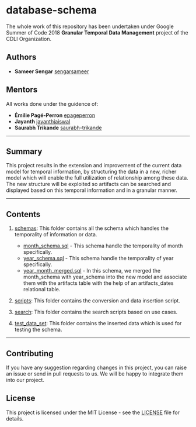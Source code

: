 # database-schema
The whole work of this repository has been undertaken under Google Summer of Code 2018 **Granular Temporal Data Management** project of the CDLI Organization.

## Authors
- **Sameer Sengar** [sengarsameer](https://github.com/sengarsameer)


## Mentors
All works done under the guidence of:
- **Émilie Pagé-Perron** [epageperron](https://github.com/epageperron)
- **Jayanth** [jayanthjaiswal](https://github.com/jayanthjaiswal)
- **Saurabh Trikande** [saurabh-trikande](https://github.com/saurabh-trikande)
  
___

## Summary
This project results in the extension and improvement of the current data model for temporal information, by structuring the data in a new, richer model which will enable the full utilization of relationship among these data. The new structure will be exploited so artifacts can be searched and displayed based on this temporal information and in a granular manner.

___

## Contents
1. [schemas](schemas): This folder contains all the schema which handles the temporality of information or data. 
    + [month_schema.sql](month_schema.sql) - This schema handle the temporality of month specifically.
    + [year_schema.sql](year_schema.sql) - This schema handle the temporality of year specifically.
    + [year_month_merged.sql](year_month_merged.sql) - In this schema, we merged the month_schema with year_schema into the new model and associate them with the artifacts table with the help of an artifacts_dates relational table.

2. [scripts](scripts): This folder contains the conversion and data insertion script.
3. [search](search): This folder contains the search scripts based on use cases.
4. [test_data_set](test_data_set): This folder contains the inserted data which is used for testing the schema.

___

## Contributing
If you have any suggestion regarding changes in this project, you can raise an issue or send in pull requests to us. We will be happy to integrate them into our project.

## License
This project is licensed under the MIT License - see the [LICENSE](LICENSE) file for details.